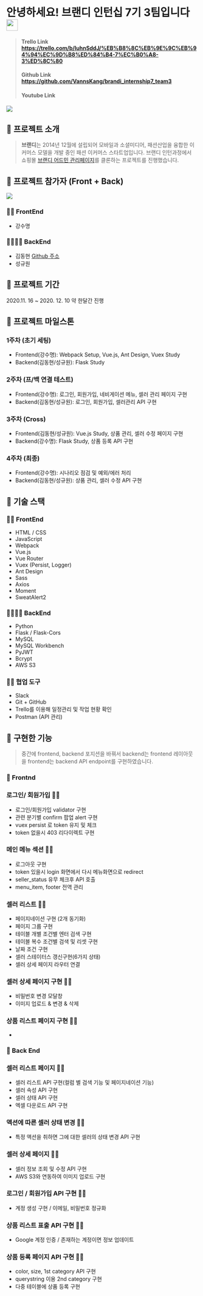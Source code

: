 # 안녕하세요! 브랜디 인턴십 7기 3팀입니다 <img src="https://raw.githubusercontent.com/MartinHeinz/MartinHeinz/master/wave.gif" width="30px">

>#### Trello Link https://trello.com/b/IuhnSddJ/%EB%B8%8C%EB%9E%9C%EB%94%94%EC%9D%B8%ED%84%B4-7%EC%B0%A8-3%ED%8C%80
>#### Github Link https://github.com/VannsKang/brandi_internship7_team3
>#### Youtube Link 

![](https://www.brandi.co.kr/static/20.09.01/images/logo@3x.png)

## 👜 프로젝트 소개
>**브랜디**는 2014년 12월에 설립되어 모바일과 소셜미디어, 패션산업을 융합한 이커머스 모델을 개발 중인 패션 이커머스 스타트업입니다.
브랜디 인턴과정에서 쇼핑몰 [브랜디 어드민 관리페이지](https://admin.brandi.co.kr/)를 클론하는 프로젝트를 진행했습니다.

## 👜 프로젝트 참가자 (Front + Back)
![](https://user-images.githubusercontent.com/4216651/102052732-df8be280-3e29-11eb-86ef-be4e5f4ab8ab.jpg)

### 🧔🏻 FrontEnd
+ 강수명

### 🧑🏻👩🏻 BackEnd
+ 김동현 [Github 주소](https://github.com/Daphne-dev)
+ 성규원

## 👜 프로젝트 기간
2020.11. 16 ~ 2020. 12. 10 약 한달간 진행


## 👜 프로젝트 마일스톤
### 1주차 (초기 세팅)
* Frontend(강수명): Webpack Setup, Vue.js, Ant Design, Vuex Study
* Backend(김동현/성규원): Flask Study

### 2주차 (프/백 연결 테스트)
* Frontend(강수명): 로그인, 회원가입, 네비게이션 메뉴, 셀러 관리 페이지 구현
* Backend(김동현/성규원): 로그인, 회원가입, 셀러관리 API 구현 

### 3주차 (Cross)
* Frontend(김동현/성규원): Vue.js Study, 상품 관리, 셀러 수정 페이지 구현
* Backend(강수명): Flask Study, 상품 등록 API 구현

### 4주차 (최종)
* Frontend(강수명): 시나리오 점검 및 예외/에러 처리
* Backend(김동현/성규원): 상품 관리, 셀러 수정 API 구현

## 👜 기술 스택
### 🧔🏻  FrontEnd
+ HTML / CSS
+ JavaScript
+ Webpack
+ Vue.js
+ Vue Router
+ Vuex (Persist, Logger)
+ Ant Design
+ Sass
+ Axios
+ Moment
+ SweatAlert2

### 🧑🏻👩🏻 BackEnd
+ Python
+ Flask / Flask-Cors
+ MySQL
+ MySQL Workbench
+ PyJWT
+ Bcrypt
+ AWS S3


### 🤼‍♂️ 협업 도구
+ Slack
+ Git + GitHub
+ Trello를 이용해 일정관리 및 작업 현황 확인
+ Postman (API 관리)

## 👜 구현한 기능
>중간에 frontend, backend 포지션을 바꿔서 backend는 frontend 레이아웃을 frontend는 backend API endpoint를 구현하였습니다.

### 🧤 Frontnd

### 로그인/ 회원가입 🧔🏻
+ 로그인/회원가입 validator 구현
+ 관련 분기별 confirm 팝업 alert 구현
+ vuex persist 로 token 유지 및 체크
+ token 없을시 403 리다이렉트 구현

### 메인 메뉴 섹션 🧔🏻
+ 로그아웃 구현
+ token 있을시 login 화면에서 다시 메뉴화면으로 redirect
+ seller_status 유무 체크후 API 호출
+ menu_item, footer 전역 관리

### 셀러 리스트 🧔🏻
+ 페이지네이션 구현 (2개 동기화)
+ 페이지 그룹 구현
+ 테이블 개별 조건별 엔터 검색 구현
+ 테이블 복수 조건별 검색 및 리셋 구현
+ 날짜 조건 구현
+ 셀러 스테이터스 갱신구현(6가지 상태)
+ 셀러 상세 페이지 라우터 연결

### 셀러 상세 페이지 구현 🧑🏻 
+ 비밀번호 변경 모달창
+ 이미지 업로드 & 변경 & 삭제 

### 상품 리스트 페이지 구현 👩🏻
+ 

### 🧤 Back End

### 셀러 리스트 페이지 🧑🏻 
+ 셀러 리스트 API 구현(컬럼 별 검색 기능 및 페이지네이션 기능) 
+ 셀러 속성 API 구현
+ 셀러 상태 API 구현
+ 엑셀 다운로드 API 구현

### 액션에 따른 셀러 상태 변경 🧑🏻 
+ 특정 액션을 취하면 그에 대한 셀러의 상태 변경 API 구현

### 셀러 상세 페이지 🧑🏻 
+ 셀러 정보 조회 및 수정 API 구현
+ AWS S3와 연동하여 이미지 업로드 구현

### 로그인 / 회원가입 API 구현 👩🏻
+ 계정 생성 구현 / 이메일, 비밀번호 정규화

### 상품 리스트 표출 API 구현  👩🏻
+ Google 계정 인증 / 존재하는 계정이면 정보 업데이트

### 상품 등록 페이지 API 구현 🧔🏻
+ color, size, 1st category API 구현
+ querystring 이용 2nd category 구현
+ 다중 테이블에 상품 등록 구현

